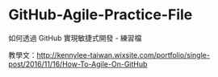 # GitHub-Agile-Practice-File
如何透過 GitHub 實現敏捷式開發 - 練習檔

教學文：http://kennylee-taiwan.wixsite.com/portfolio/single-post/2016/11/16/How-To-Agile-On-GitHub
